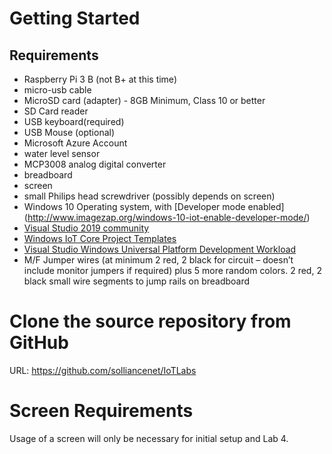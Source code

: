 # Getting Started
## Requirements
* Raspberry Pi 3 B (not B+ at this time)
* micro-usb cable
* MicroSD card (adapter) - 8GB Minimum, Class 10 or better
* SD Card reader
* USB keyboard(required) 
* USB Mouse (optional) 
* Microsoft Azure Account 
* water level sensor 
* MCP3008 analog digital converter 
* breadboard 
* screen
* small Philips head screwdriver (possibly depends on screen) 
* Windows 10 Operating system, with [Developer mode enabled] (http://www.imagezap.org/windows-10-iot-enable-developer-mode/)
* [Visual Studio 2019 community](https://visualstudio.microsoft.com/vs/community/)
* [Windows IoT Core Project Templates](https://marketplace.visualstudio.com/items?itemName=MicrosoftIoT.WindowsIoTCoreProjectTemplatesforVS15)
* [Visual Studio Windows Universal Platform Development Workload](https://docs.microsoft.com/en-us/visualstudio/install/modify-visual-studio?view=vs-2019)
* M/F Jumper wires (at minimum 2 red, 2 black for circuit – doesn’t include monitor jumpers if required) plus 5 more random colors. 2 red, 2 black small wire segments to jump rails on breadboard

# Clone the source repository from GitHub
URL: https://github.com/solliancenet/IoTLabs

# Screen Requirements
Usage of a screen will only be necessary for initial setup and Lab 4.

